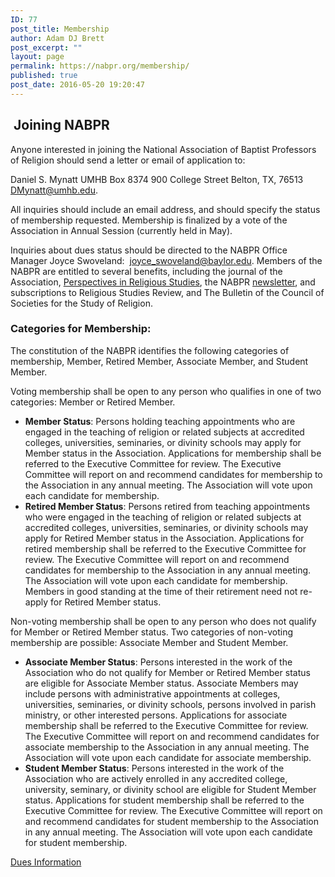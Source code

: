 ```yaml
---
ID: 77
post_title: Membership
author: Adam DJ Brett
post_excerpt: ""
layout: page
permalink: https://nabpr.org/membership/
published: true
post_date: 2016-05-20 19:20:47
---
```

<h2> Joining NABPR</h2>

Anyone interested in joining the National Association of Baptist Professors of Religion should send a letter or email of application to:

Daniel S. Mynatt
UMHB Box 8374
900 College Street
Belton, TX, 76513
<a href="mailto:DMynatt@umhb.edu">DMynatt@umhb.edu.</a>

All inquiries should include an email address, and should specify the status of membership requested. Membership is finalized by a vote of the Association in Annual Session (currently held in May).

Inquiries about dues status should be directed to the NABPR Office Manager Joyce Swoveland:  <a href="mailto:joyce_swoveland@baylor.edu">joyce_swoveland@baylor.edu</a>.
Members of the NABPR are entitled to several benefits, including the journal of the Association, <a href="http://www.baylor.edu/prs/">Perspectives in Religious Studies</a>, the NABPR <a href="http://nabpr.org/about-nabpr/history/newsletter/">newsletter</a>, and subscriptions to Religious Studies Review, and The Bulletin of the Council of Societies for the Study of Religion.

<h3>Categories for Membership:</h3>

The constitution of the NABPR identifies the following categories of membership, Member, Retired Member, Associate Member, and Student Member.

Voting membership shall be open to any person who qualifies in one of two categories: Member or Retired Member.

<ul>
    <li><strong>Member Status</strong>: Persons holding teaching appointments who are engaged in the teaching of religion or related subjects at accredited colleges, universities, seminaries, or divinity schools may apply for Member status in the Association. Applications for membership shall be referred to the Executive Committee for review. The Executive Committee will report on and recommend candidates for membership to the Association in any annual meeting. The Association will vote upon each candidate for membership.</li>
    <li><strong>Retired Member Status</strong>: Persons retired from teaching appointments who were engaged in the teaching of religion or related subjects at accredited colleges, universities, seminaries, or divinity schools may apply for Retired Member status in the Association. Applications for retired membership shall be referred to the Executive Committee for review. The Executive Committee will report on and recommend candidates for membership to the Association in any annual meeting. The Association will vote upon each candidate for membership. Members in good standing at the time of their retirement need not re-apply for Retired Member status.</li>
</ul>

Non-voting membership shall be open to any person who does not qualify for Member or Retired Member status. Two categories of non-voting membership are possible: Associate Member and Student Member.

<ul>
    <li><strong>Associate Member Status</strong>: Persons interested in the work of the Association who do not qualify for Member or Retired Member status are eligible for Associate Member status. Associate Members may include persons with administrative appointments at colleges, universities, seminaries, or divinity schools, persons involved in parish ministry, or other interested persons. Applications for associate membership shall be referred to the Executive Committee for review. The Executive Committee will report on and recommend candidates for associate membership to the Association in any annual meeting. The Association will vote upon each candidate for associate membership.</li>
    <li><strong>Student Member Status</strong>: Persons interested in the work of the Association who are actively enrolled in any accredited college, university, seminary, or divinity school are eligible for Student Member status. Applications for student membership shall be referred to the Executive Committee for review. The Executive Committee will report on and recommend candidates for student membership to the Association in any annual meeting. The Association will vote upon each candidate for student membership.</li>
</ul>

<a href="http://nabpr.org/membership/membership-dues/">Dues Information</a>